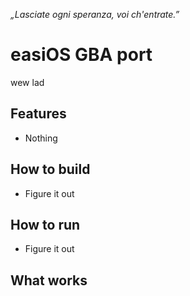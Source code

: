 *„Lasciate ogni speranza, voi ch'entrate.”*

# easiOS GBA port
wew lad

## Features
* Nothing

## How to build
* Figure it out

## How to run
* Figure it out

## What works
